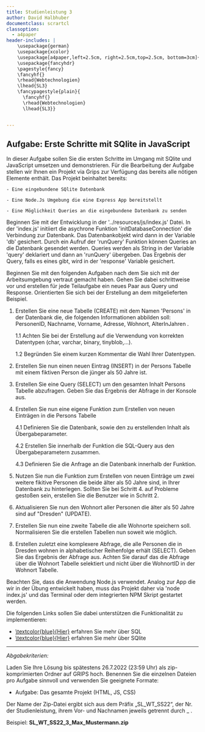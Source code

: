 ```yaml
---
title: Studienleistung 3
author: David Halbhuber
documentclass: scrartcl
classoption:
  - a4paper
header-includes: |
    \usepackage{german}
	\usepackage{xcolor} 
    \usepackage[a4paper,left=2.5cm, right=2.5cm,top=2.5cm, bottom=3cm]{geometry}
    \usepackage{fancyhdr}
    \pagestyle{fancy}
    \fancyhf{}
    \rhead{Webtechnologien}
    \lhead{SL3}
    \fancypagestyle{plain}{
      \fancyhf{}
      \rhead{Webtechnologien}
      \lhead{SL3}}


---
```




## Aufgabe: Erste Schritte mit SQlite in JavaScript 

In dieser Aufgabe sollen Sie die ersten Schritte im Umgang mit SQlite und JavaScript umsetzen und demonstrieren. 
Für die Bearbeitung der Aufgabe stellen wir Ihnen ein Projekt via Grips zur Verfügung das bereits alle nötigen Elemente enthält. 
Das Projekt beinhaltet bereits: 

	- Eine eingebundene SQlite Datenbank 
	
	- Eine Node.Js Umgebung die eine Express App bereitstellt
	
	- Eine Möglichkeit Queries an die eingebundene Datenbank zu senden 
	

Beginnen Sie mit der Entwicklung in der '../resources/js/index.js' Datei. In der 'index.js' initiiert die asychrone Funktion 'initDatabaseConnection' die Verbindung zur Datenbank. Das Datenbankobjekt wird dann in der Variable 'db' gesichert. Durch ein Aufruf der 'runQuery' Funktion können Queries an die Datenbank gesendet werden. Queries werden als String in der Variable 'query' deklariert und dann an 'runQuery' übergeben. Das Ergebnis der Query, falls es eines gibt, wird in der 'response' Variable gesichert. 

Beginnen Sie mit den folgenden Aufgaben nach dem Sie sich mit der Arbeitsumgebung vertraut gemacht haben. Gehen Sie dabei schrittweise vor und erstellen für jede Teilaufgabe ein neues Paar aus Query und Response. Orientierten Sie sich bei der Erstellung an dem mitgelieferten Beispiel.  

1. Erstellen Sie eine neue Tabelle (CREATE) mit dem Namen 'Persons' in der Datenbank die, die folgenden Informationen abbilden soll: PersonenID, Nachname, Vorname, 		Adresse, Wohnort, AlterInJahren .

	1.1 Achten Sie bei der Erstellung auf die Verwendung von korrekten Datentypen (char, varchar, binary, tinyblob,...). 
	
	1.2 Begründen Sie einem kurzen Kommentar die Wahl Ihrer Datentypen. 
		
2. Erstellen Sie nun einen neuen Eintrag (INSERT) in der Persons Tabelle mit einem fiktiven Person die jünger als 50 Jahre ist.
	
3. Erstellen Sie eine Query (SELECT) um den gesamten Inhalt Persons Tabelle abzufragen. Geben Sie das Ergebnis der Abfrage in der Konsole aus.  
	
4. Erstellen Sie nun eine eigene Funktion zum Erstellen von neuen Einträgen in die Persons Tabelle

	4.1 Definieren Sie die Datenbank, sowie den zu erstellenden Inhalt als Übergabeparameter. 
	
	4.2 Erstellen Sie innerhalb der Funktion die SQL-Query aus den Übergabeparametern zusammen. 
	
	4.3 Definieren Sie die Anfrage an die Datenbank innerhalb der Funktion. 
	
5. Nutzen Sie nun die Funktion zum Erstellen von neuen Einträge um zwei weitere fikitive Personen die beide älter als 50 Jahre sind, in Ihrer Datenbank zu hinterlegen. Sollten Sie bei Schritt 4. auf Probleme gestoßen sein, erstellen Sie die Benutzer wie in Schritt 2. 

6. Aktualisieren Sie nun den Wohnort aller Personen die älter als 50 Jahre sind auf "Dresden" (UPDATE). 

7. Erstellen Sie nun eine zweite Tabelle die alle Wohnorte speichern soll. Normalisieren Sie die erstellen Tabellen nun soweit wie möglich. 

8. Erstellen zuletzt eine komplexere Abfrage, die alle Personen die in Dresden wohnen in alphabetischer Reihenfolge erhält (SELECT). Geben Sie das Ergebnis der Abfrage aus. Achten Sie darauf das die Abfrage über die Wohnort Tabelle selektiert und nicht über die WohnortID in der Wohnort Tabelle. 


Beachten Sie, dass die Anwendung Node.js verwendet. Analog zur App die wir in der Übung entwickelt haben, muss das Projekt daher via 'node index.js' und das Terminal oder dem integrierten NPM Skript gestartet werden. 


Die folgenden Links sollen Sie dabei unterstützen die Funktionalität zu implementieren:

- [\textcolor{blue}{Hier}]([https://www.chartjs.org/](https://www.w3schools.com/sql/sql_create_db.asp)) erfahren Sie mehr über SQL
- [\textcolor{blue}{Hier}]([https://developer.mozilla.org/en-US/docs/Web/API/Fetch_API](https://www.sqlite.org/docs.html)) erfahren Sie mehr über SQlite


------

*Abgabekriterien:*

Laden Sie Ihre Lösung bis spätestens 26.7.2022 (23:59 Uhr) als zip-komprimierten Ordner auf GRIPS hoch.  Benennen Sie die einzelnen Dateien pro Aufgabe sinnvoll und verwenden Sie geeignete Formate:

- Aufgabe: Das gesamte Projekt (HTML, JS, CSS)

Der Name der Zip-Datei ergibt sich aus dem Präfix „SL_WT_SS22“, der Nr. der Studienleistung, ihrem Vor- und Nachnamen jeweils getrennt durch _ .

 

Beispiel: **SL_WT_SS22_3_Max_Mustermann.zip**


